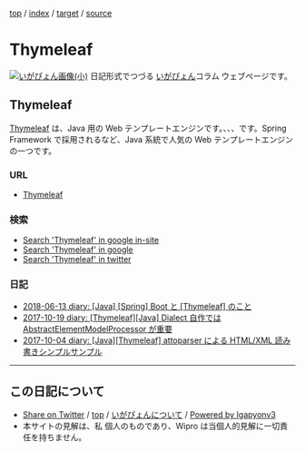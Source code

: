 [top](../index.html) / [index](index.html) / [target](http://www.igapyon.jp/igapyon/diary/keyword/thymeleaf.html) / [source](https://github.com/igapyon/diary/blob/master/keyword/thymeleaf.src.md) 

Thymeleaf
=====================================================================================================
[![いがぴょん画像(小)](http://www.igapyon.jp/igapyon/diary/images/iga200306s.jpg "いがぴょん")](http://www.igapyon.jp/igapyon/diary/memo/memoigapyon.html) 日記形式でつづる [いがぴょん](http://www.igapyon.jp/igapyon/diary/memo/memoigapyon.html)コラム ウェブページです。

## Thymeleaf

[Thymeleaf](thymeleaf.html) は、Java 用の Web テンプレートエンジンです。、、、です。Spring Framework で採用されるなど、Java 系統で人気の Web テンプレートエンジンの一つです。

### URL

* [Thymeleaf](http://www.thymeleaf.org/)

### 検索

* [Search 'Thymeleaf' in google in-site](https://www.google.co.jp/#pws=0&q=site:http%3A%2F%2Fwww.igapyon.jp%2Figapyon%2Fdiary%2F+Thymeleaf)
* [Search 'Thymeleaf' in google](https://www.google.co.jp/#pws=0&q=Thymeleaf)
* [Search 'Thymeleaf' in twitter](https://twitter.com/search?q=%23Thymeleaf)

### 日記

* [2018-06-13 diary: [Java] [Spring] Boot と [Thymeleaf] のこと](../2018/ig180613.html)
* [2017-10-19 diary: [Thymeleaf][Java] Dialect 自作では AbstractElementModelProcessor が重要](../2017/ig171019.html)
* [2017-10-04 diary: [Java][Thymeleaf] attoparser による HTML/XML 読み書きシンプルサンプル](../2017/ig171004.html)



----------------------------------------------------------------------------------------------------

## この日記について

* [Share on Twitter](https://twitter.com/intent/tweet?hashtags=igapyon%2Cdiary%2C%E3%81%84%E3%81%8C%E3%81%B4%E3%82%87%E3%82%93%2CThymeleaf&text=Thymeleaf&url=http%3A%2F%2Fwww.igapyon.jp%2Figapyon%2Fdiary%2Fkeyword%2Fthymeleaf.html) / [top](../index.html) / [いがぴょんについて](http://www.igapyon.jp/igapyon/diary/memo/memoigapyon.html) / [Powered by Igapyonv3](https://github.com/igapyon/igapyonv3)
* 本サイトの見解は、私 個人のものであり、Wipro は当個人的見解に一切責任を持ちません。 
